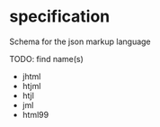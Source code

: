 # specification
Schema for the json markup language

TODO: find name(s)
- jhtml
- htjml
- htjl
- jml
- html99
